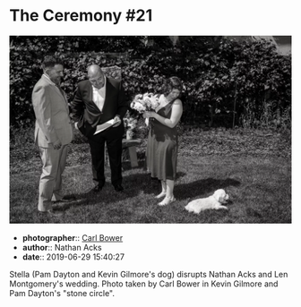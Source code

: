 # The Ceremony \#21

![Pam Dayton and Kevin Gilmore's dog, Stella, disrupts Nathan Acks and Len Montgomery's wedding](assets/2019-06-29-set-1-the-ceremony-21.webp)

* **photographer**:: [Carl Bower](https://carlbowerphotos.com)
* **author**:: Nathan Acks
* **date**:: 2019-06-29 15:40:27

Stella (Pam Dayton and Kevin Gilmore's dog) disrupts Nathan Acks and Len Montgomery's wedding. Photo taken by Carl Bower in Kevin Gilmore and Pam Dayton's "stone circle".
